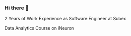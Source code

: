### Hi there 👋

2 Years of Work Experience as Software Engineer at Subex

Data Analytics Course on iNeuron
<!--
**Cobaltbluecoder/Cobaltbluecoder** is a ✨ _special_ ✨ repository because its `README.md` (this file) appears on your GitHub profile.

Here are some ideas to get you started:

- 🔭 
- 🌱 I’m currently learning ..
- 💬 Ask me about ...
- 📫 How to reach me: seemaofficial7@gmail.com
- 😄 Pronouns: She/Her
- ⚡ Fun fact: ...
-->
